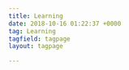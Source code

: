 ```yaml
---
title: Learning
date: 2018-10-16 01:22:37 +0000
tag: Learning
tagfield: tagpage
layout: tagpage

---
```

